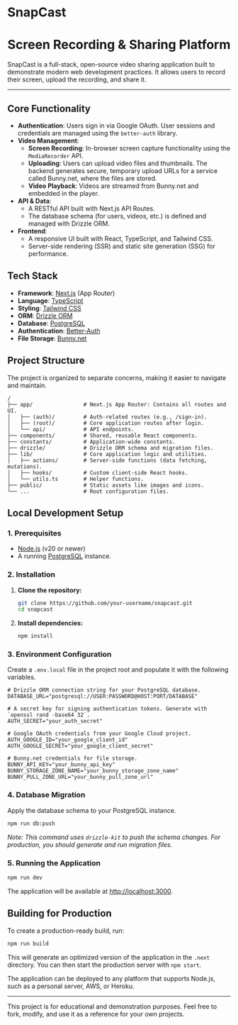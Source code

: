 # SnapCast

<h1 align="center">Screen Recording & Sharing Platform</h1>

SnapCast is a full-stack, open-source video sharing application built to demonstrate modern web development practices. It allows users to record their screen, upload the recording, and share it.

---

## Core Functionality

- **Authentication**: Users sign in via Google OAuth. User sessions and credentials are managed using the `better-auth` library.
- **Video Management**:
  - **Screen Recording**: In-browser screen capture functionality using the `MediaRecorder` API.
  - **Uploading**: Users can upload video files and thumbnails. The backend generates secure, temporary upload URLs for a service called Bunny.net, where the files are stored.
  - **Video Playback**: Videos are streamed from Bunny.net and embedded in the player.
- **API & Data**:
  - A RESTful API built with Next.js API Routes.
  - The database schema (for users, videos, etc.) is defined and managed with Drizzle ORM.
- **Frontend**:
  - A responsive UI built with React, TypeScript, and Tailwind CSS.
  - Server-side rendering (SSR) and static site generation (SSG) for performance.

## Tech Stack

- **Framework**: [Next.js](https://nextjs.org/) (App Router)
- **Language**: [TypeScript](https://www.typescriptlang.org/)
- **Styling**: [Tailwind CSS](https://tailwindcss.com/)
- **ORM**: [Drizzle ORM](https://orm.drizzle.team/)
- **Database**: [PostgreSQL](https://www.postgresql.org/)
- **Authentication**: [Better-Auth](https://github.com/Vdav0/better-auth)
- **File Storage**: [Bunny.net](https://bunny.net/)

## Project Structure

The project is organized to separate concerns, making it easier to navigate and maintain.

```
/
├── app/                # Next.js App Router: Contains all routes and UI.
│   ├── (auth)/         # Auth-related routes (e.g., /sign-in).
│   ├── (root)/         # Core application routes after login.
│   └── api/            # API endpoints.
├── components/         # Shared, reusable React components.
├── constants/          # Application-wide constants.
├── drizzle/            # Drizzle ORM schema and migration files.
├── lib/                # Core application logic and utilities.
│   ├── actions/        # Server-side functions (data fetching, mutations).
│   ├── hooks/          # Custom client-side React hooks.
│   └── utils.ts        # Helper functions.
├── public/             # Static assets like images and icons.
└── ...                 # Root configuration files.
```

## Local Development Setup

### 1. Prerequisites
- [Node.js](https://nodejs.org/en/) (v20 or newer)
- A running [PostgreSQL](https://www.postgresql.org/download/) instance.

### 2. Installation
1.  **Clone the repository:**
    ```bash
    git clone https://github.com/your-username/snapcast.git
    cd snapcast
    ```
2.  **Install dependencies:**
    ```bash
    npm install
    ```

### 3. Environment Configuration
Create a `.env.local` file in the project root and populate it with the following variables.

```env
# Drizzle ORM connection string for your PostgreSQL database.
DATABASE_URL="postgresql://USER:PASSWORD@HOST:PORT/DATABASE"

# A secret key for signing authentication tokens. Generate with `openssl rand -base64 32`.
AUTH_SECRET="your_auth_secret"

# Google OAuth credentials from your Google Cloud project.
AUTH_GOOGLE_ID="your_google_client_id"
AUTH_GOOGLE_SECRET="your_google_client_secret"

# Bunny.net credentials for file storage.
BUNNY_API_KEY="your_bunny_api_key"
BUNNY_STORAGE_ZONE_NAME="your_bunny_storage_zone_name"
BUNNY_PULL_ZONE_URL="your_bunny_pull_zone_url"
```

### 4. Database Migration
Apply the database schema to your PostgreSQL instance.

```bash
npm run db:push
```
*Note: This command uses `drizzle-kit` to push the schema changes. For production, you should generate and run migration files.*

### 5. Running the Application
```bash
npm run dev
```
The application will be available at [http://localhost:3000](http://localhost:3000).

## Building for Production

To create a production-ready build, run:
```bash
npm run build
```
This will generate an optimized version of the application in the `.next` directory. You can then start the production server with `npm start`.

The application can be deployed to any platform that supports Node.js, such as a personal server, AWS, or Heroku.

---

This project is for educational and demonstration purposes. Feel free to fork, modify, and use it as a reference for your own projects.
